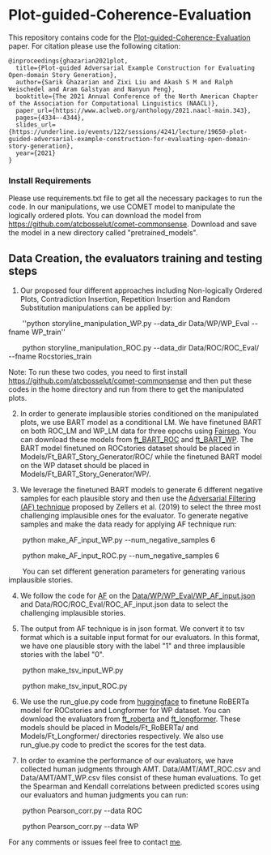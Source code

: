 # Plot-guided-Coherence-Evaluation

This repository contains code for the [Plot-guided-Coherence-Evaluation](https://aclanthology.org/2021.naacl-main.343/) paper. For citation please use the following citation:
```
@inproceedings{ghazarian2021plot,
  title={Plot-guided Adversarial Example Construction for Evaluating Open-domain Story Generation},
  author={Sarik Ghazarian and Zixi Liu and Akash S M and Ralph Weischedel and Aram Galstyan and Nanyun Peng},
  booktitle={The 2021 Annual Conference of the North American Chapter of the Association for Computational Linguistics (NAACL)},
  paper_url={https://www.aclweb.org/anthology/2021.naacl-main.343},
  pages={4334–-4344},
  slides_url={https://underline.io/events/122/sessions/4241/lecture/19650-plot-guided-adversarial-example-construction-for-evaluating-open-domain-story-generation},
  year={2021}
}
```

### Install Requirements
Please use requirements.txt file to get all the necessary packages to run the code. In our manipulations, we use COMET model to manipulate the logically ordered plots. You can download the model from https://github.com/atcbosselut/comet-commonsense. Download and save the model in a new directory called "pretrained_models".

## Data Creation, the evaluators training and testing steps
1. Our proposed four different approaches including Non-logically Ordered Plots, Contradiction Insertion, Repetition Insertion and Random Substitution manipulations can be applied by:

&nbsp;&nbsp;&nbsp;&nbsp;&nbsp;&nbsp;&nbsp;''python storyline_manipulation_WP.py --data_dir Data/WP/WP_Eval  --fname WP_train'' 

&nbsp;&nbsp;&nbsp;&nbsp;&nbsp;&nbsp;&nbsp;python storyline_manipulation_ROC.py --data_dir Data/ROC/ROC_Eval/ --fname Rocstories_train

Note: To run these two codes, you need to first install https://github.com/atcbosselut/comet-commonsense and then put these codes in the home directory and run from there to get the manipulated plots.

2. In order to generate implausible stories conditioned on the manipulated plots, we use BART model as a conditional LM. We have finetuned BART on both ROC_LM and WP_LM data for three epochs using [Fairseq](https://github.com/pytorch/fairseq). You can download these models from [ft_BART_ROC](https://drive.google.com/file/d/1QaeZSGk9JFygUCOIacC_1Sm3tjXB_zQC/view?usp=sharing) and [ft_BART_WP](https://drive.google.com/file/d/1QFSlDUsK5nhIHVf_Wo8eifdVDKhODV0H/view?usp=sharing). The BART model finetuned on ROCstories dataset should be placed in Models/Ft_BART_Story_Generator/ROC/ while the finetuned BART model on the WP dataset should be placed in Models/Ft_BART_Story_Generator/WP/. 


3. We leverage the finetuned BART models to generate 6 different negative samples for each plausible story and then use the [Adversarial Filtering (AF) technique](https://arxiv.org/abs/1905.07830) proposed by Zellers et al. (2019) to select the three most challenging implausible ones for the evaluator. To generate negative samples and make the data ready for applying AF technique run:

&nbsp;&nbsp;&nbsp;&nbsp;&nbsp;&nbsp;&nbsp;python make_AF_input_WP.py --num_negative_samples 6

&nbsp;&nbsp;&nbsp;&nbsp;&nbsp;&nbsp;&nbsp;python make_AF_input_ROC.py --num_negative_samples 6

&nbsp;&nbsp;&nbsp;&nbsp;&nbsp;&nbsp;&nbsp;You can set different generation parameters for generating various implausible stories.

4. We follow the code for [AF]( https://github.com/rowanz/hellaswag) on the [Data/WP/WP_Eval/WP_AF_input.json](https://drive.google.com/file/d/1z5_lP_yEM0iilyqtKqqfZg9TAXsNPIpP/view?usp=sharing) and Data/ROC/ROC_Eval/ROC_AF_input.json data to select the challenging implausible stories.

5. The output from AF technique is in json format. We convert it to tsv format which is a suitable input format for our evaluators. In this format, we have one plausible story with the label "1" and three implausible stories with the label "0".

&nbsp;&nbsp;&nbsp;&nbsp;&nbsp;&nbsp;&nbsp;python make_tsv_input_WP.py 

&nbsp;&nbsp;&nbsp;&nbsp;&nbsp;&nbsp;&nbsp;python make_tsv_input_ROC.py

6. We use the run_glue.py code from [huggingface](https://github.com/huggingface/transformers) to finetune RoBERTa model for ROCstories and Longformer for WP dataset. You can download the evaluators from [ft_roberta](https://drive.google.com/file/d/1_byN9elrTO2J_nEGAnIjoBoYLZfCpsAp/view?usp=sharing) and [ft_longformer](https://drive.google.com/file/d/1Go25mHaKK4yYcfADK9qbtJUIZL0MPTch/view?usp=sharing). These models should be placed in Models/Ft_RoBERTa/ and Models/Ft_Longformer/ directories respectively. We also use run_glue.py code to predict the scores for the test data.


7. In order to examine the performance of our evaluators, we have collected human judgments through AMT. Data/AMT/AMT_ROC.csv and Data/AMT/AMT_WP.csv files consist of these human evaluations. To get the Spearman and Kendall correlations between predicted scores using our evaluators and human judgments you can run:

&nbsp;&nbsp;&nbsp;&nbsp;&nbsp;&nbsp;&nbsp;python Pearson_corr.py --data ROC

&nbsp;&nbsp;&nbsp;&nbsp;&nbsp;&nbsp;&nbsp;python Pearson_corr.py --data WP



For any comments or issues feel free to contact [me](sarikgha@usc.edu).
